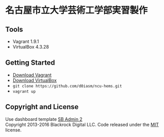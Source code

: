 # 名古屋市立大学芸術工学部実習製作

## Tools
* Vagrant 1.9.1
* VirtualBox 4.3.28

## Getting Started

* [Download Vagrant](https://www.vagrantup.com/downloads.html)
* [Download VirtualBox](https://www.virtualbox.org/wiki/Downloads)
* `git clone https://github.com/d0iasm/ncu-hems.git`
* `vagrant up`

<!-- ## Using the Source Files -->

## Copyright and License

Use dashboard template [SB Admin 2](http://startbootstrap.com/template-overviews/sb-admin-2/)  
Copyright 2013-2016 Blackrock Digital LLC. Code released under the [MIT](https://github.com/BlackrockDigital/startbootstrap-sb-admin-2/blob/gh-pages/LICENSE) license.
